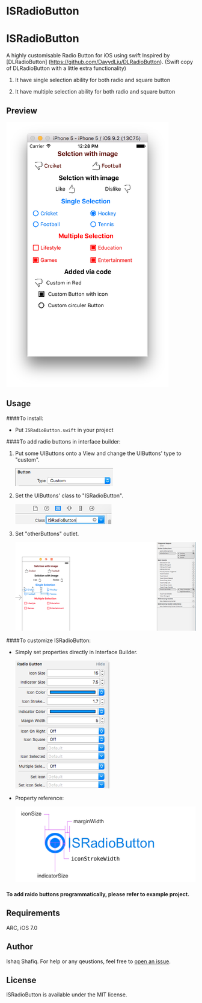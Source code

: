# ISRadioButton


# ISRadioButton 
A highly customisable Radio Button for iOS using swift 
Inspired by [DLRadioButton] (https://github.com/DavydLiu/DLRadioButton).  (Swift copy of DLRadioButton with a little extra functionality)

1. It have single selection ability for both radio and square button

2. It have multiple selection ability for both radio and square button

## Preview

![screenshot1](ISRadioButton_screenshot1.png)

## Usage

####To install:
*	Put `ISRadioButton.swift` in your project

####To add radio buttons in interface builder:

1.  Put some UIButtons onto a View and change the UIButtons' type to "custom".

	![change UIButton Type](change_UIButton_type.png)

2.  Set the UIButtons' class to "ISRadioButton".

	![change UIButton Class](change_UIButton_class.png)

3.	Set "otherButtons" outlet.

	![set otherButtons outlet](set_otherButtons_outlet.png)

####To customize ISRadioButton:

*	Simply set properties directly in Interface Builder.

	![design ISButton](design_ISRadioButton.png)

*	Property reference:
	
	![ISRadioButton](ISRadioButton.png)
	
#### To add raido buttons programmatically, please refer to example project.

## Requirements

ARC, iOS 7.0

## Author

Ishaq Shafiq. For help or any qeustions, feel free to [open an issue](https://github.com/thegoal/ISRadioButton/issues/new).

## License

ISRadioButton is available under the MIT license.

